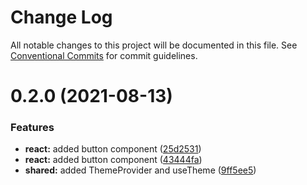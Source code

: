 # Change Log

All notable changes to this project will be documented in this file.
See [Conventional Commits](https://conventionalcommits.org) for commit guidelines.

# 0.2.0 (2021-08-13)


### Features

* **react:** added button component ([25d2531](https://github.com/renli-tech/Beyond/commit/25d2531d09ef000d128ac7b6ce3c3f2706a789b2))
* **react:** added button component ([43444fa](https://github.com/renli-tech/Beyond/commit/43444faecc6313c988d35e3004e7b2a0489b46a5))
* **shared:** added ThemeProvider and useTheme ([9ff5ee5](https://github.com/renli-tech/Beyond/commit/9ff5ee5161cd1eeec3ee92a76a63c22d644af2f3))
